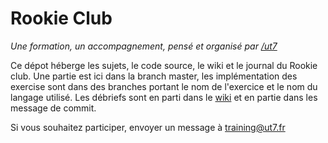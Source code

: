# Rookie Club

_Une formation, un accompagnement, pensé et organisé par [/ut7](http://ut7.fr)_

Ce dépot héberge les sujets, le code source, le wiki et le journal du Rookie
club. Une partie est ici dans la branch master, les implémentation des exercise
sont dans des branches portant le nom de l'exercice et le nom du langage
utilisé. Les débriefs sont en parti dans le
[wiki](https://github.com/rookie-club/wiki) et en partie dans les message
de commit.

Si vous souhaitez participer, envoyer un message à [training@ut7.fr](mailto:training@ut7.fr)

